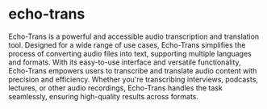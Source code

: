 # echo-trans
 Echo-Trans is a powerful and accessible audio transcription and translation tool. Designed for a wide range of use cases, Echo-Trans simplifies the process of converting audio files into text, supporting multiple languages and formats. With its easy-to-use interface and versatile functionality, Echo-Trans empowers users to transcribe and translate audio content with precision and efficiency. Whether you're transcribing interviews, podcasts, lectures, or other audio recordings, Echo-Trans handles the task seamlessly, ensuring high-quality results across formats.
